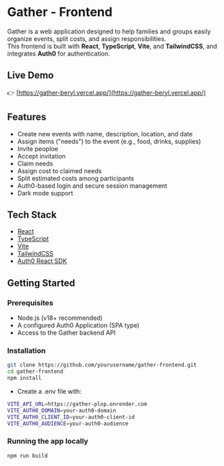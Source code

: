# Gather - Frontend

Gather is a web application designed to help families and groups easily organize events, split costs, and assign responsibilities.  
This frontend is built with **React**, **TypeScript**, **Vite**, and **TailwindCSS**, and integrates **Auth0** for authentication.

## Live Demo

👉 [https://gather-beryl.vercel.app/](https://gather-beryl.vercel.app/)

## Features

- Create new events with name, description, location, and date
- Assign items ("needs") to the event (e.g., food, drinks, supplies)
- Invite peoploe
- Accept invitation
- Claim needs
- Assign cost to claimed needs
- Split estimated costs among participants
- Auth0-based login and secure session management
- Dark mode support

## Tech Stack

- [React](https://reactjs.org/)
- [TypeScript](https://www.typescriptlang.org/)
- [Vite](https://vitejs.dev/)
- [TailwindCSS](https://tailwindcss.com/)
- [Auth0 React SDK](https://auth0.com/docs/libraries/auth0-react)

## Getting Started

### Prerequisites

- Node.js (v18+ recommended)
- A configured Auth0 Application (SPA type)
- Access to the Gather backend API

### Installation

```bash
git clone https://github.com/yourusername/gather-frontend.git
cd gather-frontend
npm install
```

- Create a .env file with:

```bash
VITE_API_URL=https://gather-plop.onrender.com
VITE_AUTH0_DOMAIN=your-auth0-domain
VITE_AUTH0_CLIENT_ID=your-auth0-client-id
VITE_AUTH0_AUDIENCE=your-auth0-audience
```

### Running the app locally

```bash
npm run build
```